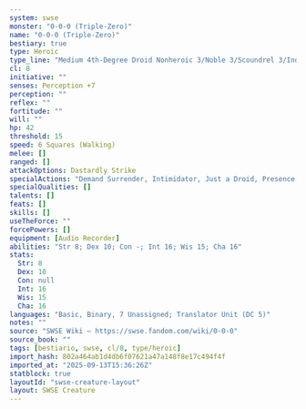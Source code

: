 ```yaml
---
system: swse
monster: "0-0-0 (Triple-Zero)"
name: "0-0-0 (Triple-Zero)"
bestiary: true
type: Heroic
type_line: "Medium 4th-Degree Droid Nonheroic 3/Noble 3/Scoundrel 3/Independent Droid 1"
cl: 8
initiative: ""
senses: Perception +7
perception: ""
reflex: ""
fortitude: ""
will: ""
hp: 42
threshold: 15
speed: 6 Squares (Walking)
melee: []
ranged: []
attackOptions: Dastardly Strike
specialActions: "Demand Surrender, Intimidator, Just a Droid, Presence, Stymie"
specialQualities: []
talents: []
feats: []
skills: []
useTheForce: ""
forcePowers: []
equipment: [Audio Recorder]
abilities: "Str 8; Dex 10; Con -; Int 16; Wis 15; Cha 16"
stats:
  Str: 8
  Dex: 10
  Con: null
  Int: 16
  Wis: 15
  Cha: 16
languages: "Basic, Binary, 7 Unassigned; Translator Unit (DC 5)"
notes: ""
source: "SWSE Wiki – https://swse.fandom.com/wiki/0-0-0"
source_book: ""
tags: [bestiario, swse, cl/8, type/heroic]
import_hash: 802a464ab1d4db6f07621a47a148f8e17c494f4f
imported_at: "2025-09-13T15:36:26Z"
statblock: true
layoutId: "swse-creature-layout"
layout: SWSE Creature
---
```

